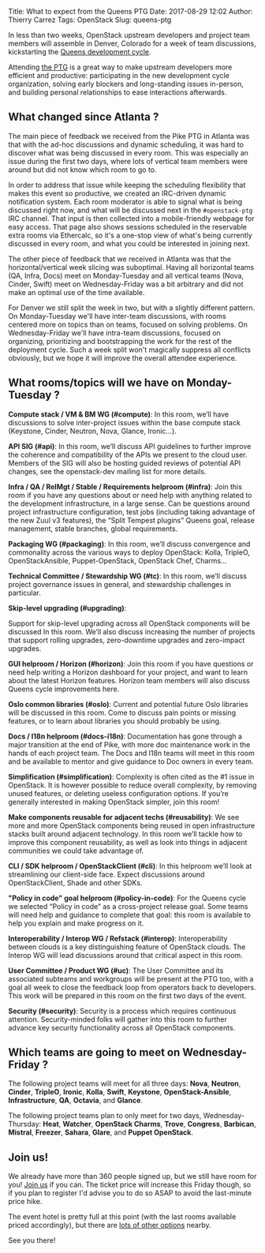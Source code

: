 Title: What to expect from the Queens PTG
Date: 2017-08-29 12:02
Author: Thierry Carrez
Tags: OpenStack
Slug: queens-ptg

In less than two weeks, OpenStack upstream developers and project team members
will assemble in Denver, Colorado for a week of team discussions, kickstarting
the [Queens development cycle](https://releases.openstack.org/queens/schedule.html).

Attending [the PTG](https://www.openstack.org/ptg) is a great way to make
upstream developers more efficient and productive: participating in the new
development cycle organization, solving early blockers and long-standing
issues in-person, and building personal relationships to ease interactions
afterwards.


## What changed since Atlanta ?

The main piece of feedback we received from the Pike PTG in Atlanta was that
with the ad-hoc discussions and dynamic scheduling, it was hard to discover
what was being discussed in every room. This was especially an issue during
the first two days, where lots of vertical team members were around but did
not know which room to go to.

In order to address that issue while keeping the scheduling flexibility that
makes this event so productive, we created an IRC-driven dynamic notification
system. Each room moderator is able to signal what is being discussed right
now, and what will be discussed next in the `#openstack-ptg` IRC channel. That
input is then collected into a mobile-friendly webpage for easy access. That
page also shows sessions scheduled in the reservable extra rooms via Ethercalc,
so it's a one-stop view of what's being currently discussed in every room,
and what you could be interested in joining next.

The other piece of feedback that we received in Atlanta was that the
horizontal/vertical week slicing was suboptimal. Having all horizontal teams
(QA, Infra, Docs) meet on Monday-Tuesday and all vertical teams (Nova, Cinder,
Swift) meet on Wednesday-Friday was a bit arbitrary and did not make an optimal
use of the time available.

For Denver we still split the week in two, but with a slightly different
pattern. On Monday-Tuesday we'll have inter-team discussions, with rooms
centered more on topics than on teams, focused on solving problems.
On Wednesday-Friday we'll have intra-team discussions, focused on organizing,
prioritizing and bootstrapping the work for the rest of the deployment cycle.
Such a week split won't magically suppress all conflicts obviously, but we
hope it will improve the overall attendee experience.


## What rooms/topics will we have on Monday-Tuesday ?

**Compute stack / VM & BM WG (#compute)**:
In this room, we’ll have discussions to solve inter-project issues within the base compute stack (Keystone, Cinder, Neutron, Nova, Glance, Ironic…).

**API SIG (#api)**:
In this room, we’ll discuss API guidelines to further improve the coherence and compatibility of the APIs we present to the cloud user. Members of the SIG will also be hosting guided reviews of potential API changes, see the openstack-dev mailing list for more details.

**Infra / QA / RelMgt / Stable / Requirements helproom (#infra)**:
Join this room if you have any questions about or need help with anything related to the development infrastructure, in a large sense. Can be questions around project infrastructure configuration, test jobs (including taking advantage of the new Zuul v3 features), the “Split Tempest plugins” Queens goal, release management, stable branches, global requirements.

**Packaging WG (#packaging)**:
In this room, we’ll discuss convergence and commonality across the various ways to deploy OpenStack: Kolla, TripleO, OpenStackAnsible, Puppet-OpenStack, OpenStack Chef, Charms...

**Technical Committee / Stewardship WG (#tc)**:
In this room, we’ll discuss project governance issues in general, and stewardship challenges in particular.

**Skip-level upgrading (#upgrading)**:

Support for skip-level upgrading across all OpenStack components will be discussed In this room. We’ll also discuss increasing the number of projects that support rolling upgrades, zero-downtime upgrades and zero-impact upgrades.

**GUI helproom / Horizon (#horizon)**:
Join this room if you have questions or need help writing a Horizon dashboard for your project, and want to learn about the latest Horizon features. Horizon team members will also discuss Queens cycle improvements here.

**Oslo common libraries (#oslo)**:
Current and potential future Oslo libraries will be discussed in this room. Come to discuss pain points or missing features, or to learn about libraries you should probably be using.

**Docs / I18n helproom (#docs-i18n)**:
Documentation has gone through a major transition at the end of Pike, with more doc maintenance work in the hands of each project team. The Docs and I18n teams will meet in this room and be available to mentor and give guidance to Doc owners in every team.

**Simplification (#simplification)**:
Complexity is often cited as the #1 issue in OpenStack. It is however possible to reduce overall complexity, by removing unused features, or deleting useless configuration options. If you’re generally interested in making OpenStack simpler, join this room!

**Make components reusable for adjacent techs (#reusability)**:
We see more and more OpenStack components being reused in open infrastructure stacks built around adjacent technology. In this room we’ll tackle how to improve this component reusability, as well as look into things in adjacent communities we could take advantage of.

**CLI / SDK helproom / OpenStackClient (#cli)**:
In this helproom we’ll look at streamlining our client-side face. Expect discussions around OpenStackClient, Shade and other SDKs.

**"Policy in code" goal helproom (#policy-in-code)**:
For the Queens cycle we selected “Policy in code” as a cross-project release goal. Some teams will need help and guidance to complete that goal: this room is available to help you explain and make progress on it.

**Interoperability / Interop WG / Refstack (#interop)**:
Interoperability between clouds is a key distinguishing feature of OpenStack clouds. The Interop WG will lead discussions around that critical aspect in this room.

**User Committee / Product WG (#uc)**:
The User Committee and its associated subteams and workgroups will be present at the PTG too, with a goal all week to close the feedback loop from operators back to developers. This work will be prepared in this room on the first two days of the event.

**Security (#security)**:
Security is a process which requires continuous attention. Security-minded folks will gather into this room to further advance key security functionality across all OpenStack components.


## Which teams are going to meet on Wednesday-Friday ?

The following project teams will meet for all three days:
**Nova**, **Neutron**, **Cinder**, **TripleO**, **Ironic**, **Kolla**,
**Swift**, **Keystone**, **OpenStack-Ansible**, **Infrastructure**, **QA**,
**Octavia**, and **Glance**.

The following project teams plan to only meet for two days, Wednesday-Thursday:
**Heat**, **Watcher**, **OpenStack Charms**, **Trove**, **Congress**,
**Barbican**, **Mistral**, **Freezer**, **Sahara**, **Glare**, and
**Puppet OpenStack**.

## Join us!

We already have more than 360 people signed up, but we still have room for you!
[Join us](https://www.eventbrite.com/e/project-teams-gathering-denver-2017-tickets-33219389087) if you can. The ticket price will increase this Friday though,
so if you plan to register I'd advise you to do so ASAP to avoid the
last-minute price hike.

The event hotel is pretty full at this point (with the last rooms available
priced accordingly), but there are
[lots of other options](http://lists.openstack.org/pipermail/openstack-dev/2017-August/121192.html)
nearby.

See you there!


